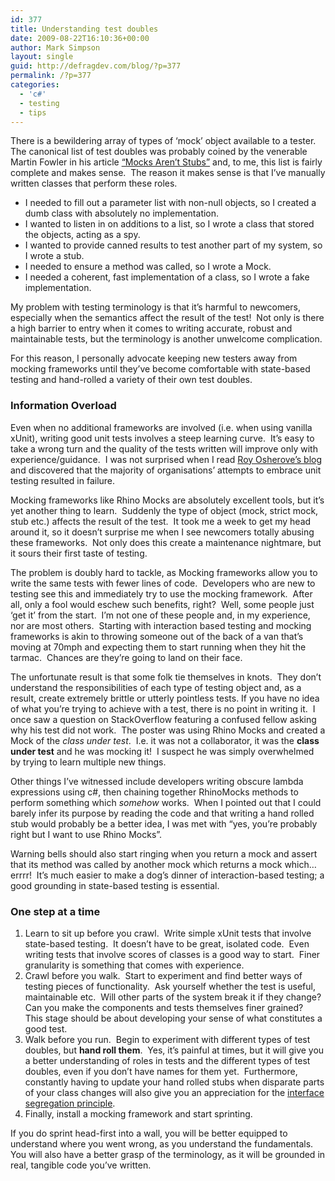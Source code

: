 ```yaml
---
id: 377
title: Understanding test doubles
date: 2009-08-22T16:10:36+00:00
author: Mark Simpson
layout: single
guid: http://defragdev.com/blog/?p=377
permalink: /?p=377
categories:
  - 'c#'
  - testing
  - tips
---
```

There is a bewildering array of types of &#8216;mock&#8217; object available to a tester.  The canonical list of test doubles was probably coined by the venerable Martin Fowler in his article [&#8220;Mocks Aren&#8217;t Stubs&#8221;](http://martinfowler.com/articles/mocksArentStubs.html) and, to me, this list is fairly complete and makes sense.  The reason it makes sense is that I&#8217;ve manually written classes that perform these roles.

  * I needed to fill out a parameter list with non-null objects, so I created a dumb class with absolutely no implementation.
  * I wanted to listen in on additions to a list, so I wrote a class that stored the objects, acting as a spy.
  * I wanted to provide canned results to test another part of my system, so I wrote a stub.
  * I needed to ensure a method was called, so I wrote a Mock.
  * I needed a coherent, fast implementation of a class, so I wrote a fake implementation.

My problem with testing terminology is that it&#8217;s harmful to newcomers, especially when the semantics affect the result of the test!  Not only is there a high barrier to entry when it comes to writing accurate, robust and maintainable tests, but the terminology is another unwelcome complication.

For this reason, I personally advocate keeping new testers away from mocking frameworks until they&#8217;ve become comfortable with state-based testing and hand-rolled a variety of their own test doubles.

### Information Overload

Even when no additional frameworks are involved (i.e. when using vanilla xUnit), writing good unit tests involves a steep learning curve.  It&#8217;s easy to take a wrong turn and the quality of the tests written will improve only with experience/guidance.  I was not surprised when I read [Roy Osherove&#8217;s blog](http://weblogs.asp.net/rosherove/archive/2008/09/20/goodbye-mocks-farewell-stubs.aspx) and discovered that the majority of organisations&#8217; attempts to embrace unit testing resulted in failure.

Mocking frameworks like Rhino Mocks are absolutely excellent tools, but it&#8217;s yet another thing to learn.  Suddenly the type of object (mock, strict mock, stub etc.) affects the result of the test.  It took me a week to get my head around it, so it doesn&#8217;t surprise me when I see newcomers totally abusing these frameworks.  Not only does this create a maintenance nightmare, but it sours their first taste of testing.

The problem is doubly hard to tackle, as Mocking frameworks allow you to write the same tests with fewer lines of code.  Developers who are new to testing see this and immediately try to use the mocking framework.  After all, only a fool would eschew such benefits, right?  Well, some people just &#8216;get it&#8217; from the start.  I&#8217;m not one of these people and, in my experience, nor are most others.  Starting with interaction based testing and mocking frameworks is akin to throwing someone out of the back of a van that&#8217;s moving at 70mph and expecting them to start running when they hit the tarmac.  Chances are they&#8217;re going to land on their face.

The unfortunate result is that some folk tie themselves in knots.  They don&#8217;t understand the responsibilities of each type of testing object and, as a result, create extremely brittle or utterly pointless tests. If you have no idea of what you&#8217;re trying to achieve with a test, there is no point in writing it.  I once saw a question on StackOverflow featuring a confused fellow asking why his test did not work.  The poster was using Rhino Mocks and created a Mock of the _class under test_.  I.e. it was not a collaborator, it was the **class under test** and he was mocking it!  I suspect he was simply overwhelmed by trying to learn multiple new things.

Other things I&#8217;ve witnessed include developers writing obscure lambda expressions using c#, then chaining together RhinoMocks methods to perform something which _somehow_ works.  When I pointed out that I could barely infer its purpose by reading the code and that writing a hand rolled stub would probably be a better idea, I was met with &#8220;yes, you&#8217;re probably right but I want to use Rhino Mocks&#8221;.

Warning bells should also start ringing when you return a mock and assert that its method was called by another mock which returns a mock which&#8230; errrr!  It&#8217;s much easier to make a dog&#8217;s dinner of interaction-based testing; a good grounding in state-based testing is essential.

### One step at a time

  1. Learn to sit up before you crawl.  Write simple xUnit tests that involve state-based testing.  It doesn&#8217;t have to be great, isolated code.  Even writing tests that involve scores of classes is a good way to start.  Finer granularity is something that comes with experience.
  2. Crawl before you walk.  Start to experiment and find better ways of testing pieces of functionality.  Ask yourself whether the test is useful, maintainable etc.  Will other parts of the system break it if they change?  Can you make the components and tests themselves finer grained?  This stage should be about developing your sense of what constitutes a good test.
  3. Walk before you run.  Begin to experiment with different types of test doubles, but **hand roll them**.  Yes, it&#8217;s painful at times, but it will give you a better understanding of roles in tests and the different types of test doubles, even if you don&#8217;t have names for them yet.  Furthermore, constantly having to update your hand rolled stubs when disparate parts of your class changes will also give you an appreciation for the [interface segregation principle](http://www.globalnerdy.com/wordpress/wp-content/uploads/2009/07/interface_segregation_principle.jpg).
  4. Finally, install a mocking framework and start sprinting.



If you do sprint head-first into a wall, you will be better equipped to understand where you went wrong, as you understand the fundamentals.  You will also have a better grasp of the terminology, as it will be grounded in real, tangible code you&#8217;ve written.